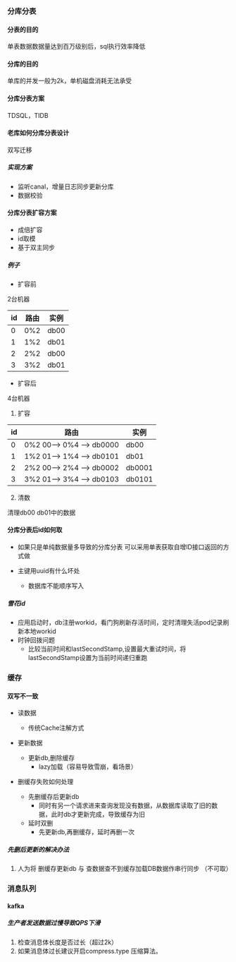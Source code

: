 ### 分库分表

#### 分表的目的

单表数据数据量达到百万级别后，sql执行效率降低

#### 分库的目的

单库的并发一般为2k，单机磁盘消耗无法承受


#### 分库分表方案


[//]: # (todo 了解一下)
TDSQL，TIDB 

#### 老库如何分库分表设计

双写迁移

##### 实现方案

* 监听canal，增量日志同步更新分库
* 数据校验


#### 分库分表扩容方案

* 成倍扩容
* id取模
* 基于双主同步

##### 例子

* 扩容前

2台机器


| id  | 路由  | 实例   |
|-----|-----|------|
| 0   | 0%2 | db00 |
| 1   | 1%2 | db01 |
| 2   | 2%2 | db00 |
| 3   | 3%2 | db01 |


* 扩容后

4台机器

1. 扩容


| id  | 路由                       | 实例     |
|-----|--------------------------|--------|
| 0   | 0%2 00--> 0%4 --> db0000 | db00   |
| 1   | 1%2 01--> 1%4 --> db0101 | db01   |
| 2   | 2%2 00--> 2%4 --> db0002 | db0001 |
| 3   | 3%2 01--> 3%4 --> db0103 | db0101 |


2. 清数

清理db00 db01中的数据

#### 分库分表后id如何取


* 如果只是单纯数据量多导致的分库分表 可以采用单表获取自增ID接口返回的方式做

* 主键用uuid有什么坏处
  * 数据库不能顺序写入


##### 雪花id

* 应用启动时，db注册workid，看门狗刷新存活时间，定时清理失活pod记录刷新本地workid
* 时钟回拨问题
  * 比较当前时间和lastSecondStamp,设置最大重试时间，将lastSecondStamp设置为当前时间递归重跑



### 缓存

#### 双写不一致

* 读数据
  * 传统Cache注解方式
* 更新数据
  * 更新db,删除缓存
    * lazy加载（容易导致雪崩，看场景）

* 删缓存失败如何处理
  * 先删缓存后更新db
    * 同时有另一个请求进来查询发现没有数据，从数据库读取了旧的数据，此时db才更新完成，导致缓存为旧
  * 延时双删
    * 先更新db,再删缓存，延时再删一次

##### 先删后更新的解决办法

1. 人为将 删缓存更新db 与 查数据查不到缓存加载DB数据作串行同步 （不可取）


### 消息队列

#### kafka

##### 生产者发送数据过慢导致QPS下滑

1. 检查消息体长度是否过长（超过2k）
2. 如果消息体过长建议开启compress.type 压缩算法。



